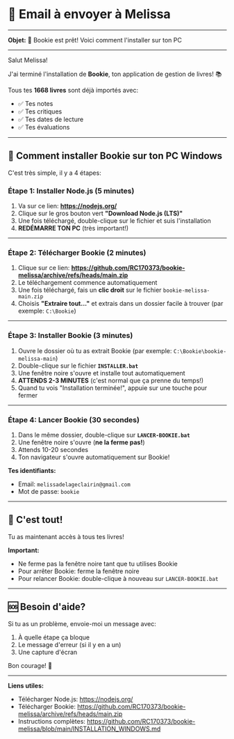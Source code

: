 # 📧 Email à envoyer à Melissa

---

**Objet:** 🎉 Bookie est prêt! Voici comment l'installer sur ton PC

---

Salut Melissa!

J'ai terminé l'installation de **Bookie**, ton application de gestion de livres! 📚

Tous tes **1668 livres** sont déjà importés avec:
- ✅ Tes notes
- ✅ Tes critiques
- ✅ Tes dates de lecture
- ✅ Tes évaluations

---

## 🚀 Comment installer Bookie sur ton PC Windows

C'est très simple, il y a 4 étapes:

### **Étape 1: Installer Node.js** (5 minutes)

1. Va sur ce lien: **https://nodejs.org/**
2. Clique sur le gros bouton vert **"Download Node.js (LTS)"**
3. Une fois téléchargé, double-clique sur le fichier et suis l'installation
4. **REDÉMARRE TON PC** (très important!)

---

### **Étape 2: Télécharger Bookie** (2 minutes)

1. Clique sur ce lien: **https://github.com/RC170373/bookie-melissa/archive/refs/heads/main.zip**
2. Le téléchargement commence automatiquement
3. Une fois téléchargé, fais un **clic droit** sur le fichier `bookie-melissa-main.zip`
4. Choisis **"Extraire tout..."** et extrais dans un dossier facile à trouver (par exemple: `C:\Bookie`)

---

### **Étape 3: Installer Bookie** (3 minutes)

1. Ouvre le dossier où tu as extrait Bookie (par exemple: `C:\Bookie\bookie-melissa-main`)
2. Double-clique sur le fichier **`INSTALLER.bat`**
3. Une fenêtre noire s'ouvre et installe tout automatiquement
4. **ATTENDS 2-3 MINUTES** (c'est normal que ça prenne du temps!)
5. Quand tu vois "Installation terminée!", appuie sur une touche pour fermer

---

### **Étape 4: Lancer Bookie** (30 secondes)

1. Dans le même dossier, double-clique sur **`LANCER-BOOKIE.bat`**
2. Une fenêtre noire s'ouvre (**ne la ferme pas!**)
3. Attends 10-20 secondes
4. Ton navigateur s'ouvre automatiquement sur Bookie!

**Tes identifiants:**
- Email: `melissadelageclairin@gmail.com`
- Mot de passe: `bookie`

---

## 🎉 C'est tout!

Tu as maintenant accès à tous tes livres!

**Important:**
- Ne ferme pas la fenêtre noire tant que tu utilises Bookie
- Pour arrêter Bookie: ferme la fenêtre noire
- Pour relancer Bookie: double-clique à nouveau sur `LANCER-BOOKIE.bat`

---

## 🆘 Besoin d'aide?

Si tu as un problème, envoie-moi un message avec:
1. À quelle étape ça bloque
2. Le message d'erreur (si il y en a un)
3. Une capture d'écran

Bon courage! 💪

---

**Liens utiles:**
- Télécharger Node.js: https://nodejs.org/
- Télécharger Bookie: https://github.com/RC170373/bookie-melissa/archive/refs/heads/main.zip
- Instructions complètes: https://github.com/RC170373/bookie-melissa/blob/main/INSTALLATION_WINDOWS.md

